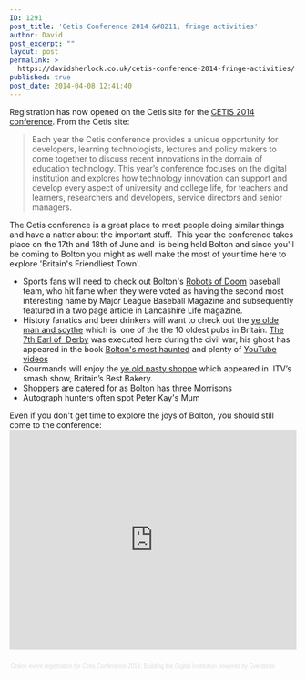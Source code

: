 ```yaml
---
ID: 1291
post_title: 'Cetis Conference 2014 &#8211; fringe activities'
author: David
post_excerpt: ""
layout: post
permalink: >
  https://davidsherlock.co.uk/cetis-conference-2014-fringe-activities/
published: true
post_date: 2014-04-08 12:41:40
---
```

Registration has now opened on the Cetis site for the <a href="http://www.cetis.ac.uk/2014-cetis-conference/">CETIS 2014 conference</a>. From the Cetis site:
<blockquote>Each year the Cetis conference provides a unique opportunity for developers, learning technologists, lectures and policy makers to come together to discuss recent innovations in the domain of education technology. This year’s conference focuses on the digital institution and explores how technology innovation can support and develop every aspect of university and college life, for teachers and learners, researchers and developers, service directors and senior managers.</blockquote>
The Cetis conference is a great place to meet people doing similar things and have a natter about the important stuff.  This year the conference takes place on the 17th and 18th of June and  is being held Bolton and since you'll be coming to Bolton you might as well make the most of your time here to explore 'Britain's Friendliest Town'.
<ul>
	<li>Sports fans will need to check out Bolton's <a href="http://www.boltonbaseball.org/">Robots of Doom</a> baseball team, who hit fame when they were voted as having the second most interesting name by Major League Baseball Magazine and subsequently featured in a two page article in Lancashire Life magazine.</li>
	<li>History fanatics and beer drinkers will want to check out the <a href="http://en.wikipedia.org/wiki/Ye_Olde_Man_%26_Scythe">ye olde man and scythe</a> which is  one of the the 10 oldest pubs in Britain. <a href="http://en.wikipedia.org/wiki/James_Stanley,_7th_Earl_of_Derby">The 7th Earl of  Derby</a> was executed here during the civil war, his ghost has appeared in the book <a href="http://www.amazon.co.uk/Haunted-Bolton-Stuart-Hilton-ebook/dp/B00BSAZENE/ref=sr_1_1?ie=UTF8&amp;qid=1396958597&amp;sr=8-1&amp;keywords=bolton+haunted">Bolton's most haunted</a> and plenty of <a href="https://www.youtube.com/results?search_query=man+and+scythe+">YouTube videos</a></li>
	<li>Gourmands will enjoy the <a href="http://www.tripadvisor.co.uk/Restaurant_Review-g187053-d968191-Reviews-Ye_Olde_Pasty_Shop-Bolton_Greater_Manchester_England.html">ye old pasty shoppe</a> which appeared in  ITV’s smash show, Britain’s Best Bakery.</li>
	<li>Shoppers are catered for as Bolton has three Morrisons</li>
	<li>Autograph hunters often spot Peter Kay's Mum</li>
</ul>
Even if you don't get time to explore the joys of Bolton, you should still come to the conference:
<div style="width: 100%; text-align: left;"><iframe width="100%" height="385" hspace="0" vspace="0" src="https://www.eventbrite.com/tickets-external?eid=10144108301&amp;ref=etckt" marginheight="5" marginwidth="5" allowtransparency="true" scrolling="auto" frameborder="0"></iframe>&nbsp;
<div style="font-family: Helvetica, Arial; font-size: 10px; padding: 5px 0 5px; margin: 2px; width: 100%; text-align: left;"><a style="color: #ddd; text-decoration: none;" href="http://www.eventbrite.com/r/etckt" target="_blank">Online event registration</a><span style="color: #ddd;"> for </span><a style="color: #ddd; text-decoration: none;" href="https://www.eventbrite.com/e/cetis-conference-2014-building-the-digital-institution-tickets-10144108301?ref=etckt" target="_blank">Cetis Conference 2014; Building the Digital Institution</a> <span style="color: #ddd;">powered by</span> <a style="color: #ddd; text-decoration: none;" href="http://www.eventbrite.com?ref=etckt" target="_blank">Eventbrite</a></div>
</div>